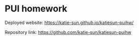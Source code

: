 # PUI homework

Deployed website: https://katie-sun.github.io/katiesun-puihw/

Repository link: https://github.com/katie-sun/katiesun-puihw

